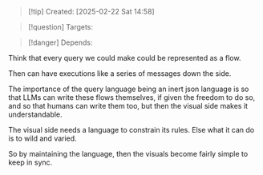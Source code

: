 
>[!tip] Created: [2025-02-22 Sat 14:58]

>[!question] Targets: 

>[!danger] Depends: 

Think that every query we could make could be represented as a flow.

Then can have executions like a series of messages down the side.

The importance of the query language being an inert json language is so that LLMs can write these flows themselves, if given the freedom to do so, and so that humans can write them too, but then the visual side makes it understandable.

The visual side needs a language to constrain its rules.  Else what it can do is to wild and varied.

So by maintaining the language, then the visuals become fairly simple to keep in sync.